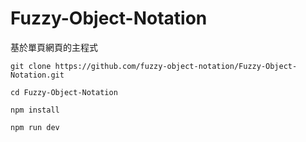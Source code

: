 # Fuzzy-Object-Notation
基於單頁網頁的主程式

```
git clone https://github.com/fuzzy-object-notation/Fuzzy-Object-Notation.git

cd Fuzzy-Object-Notation

npm install

npm run dev
```
